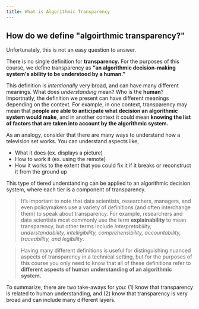 ```yaml
---
title: What is Algorithmic Transparency
---
```


## How do we define "algoirthmic transparency?"

Unfortunately, this is not an easy question to answer.

There is no single definition for **transparency.** For the purposes of this course, we define transparency as **“an algorithmic decision-making system's ability to be understood by a human.”** 

This definition is *intentionally* very broad, and can have many different meanings. What does *understanding* mean? Who is the **human**? Importnatly, the definition we present can have different meanings depending on the context. For example, in one context, transparency may mean that **people are able to anticipate what decision an algorithmic system would make**, and in another context it could mean **knowing the list of factors that are taken into account by the algorithmic system.**

As an analogy, consider that there are many ways to understand how a television set works. You can understand aspects like,
- What it does (ex. displays a picture)
- How to work it (ex. using the remote)
- How it works to the extent that you could fix it if it breaks or reconstruct it from the ground up

This type of tiered understanding can be applied to an algorithmic decision system, where each tier is a component of transparency.

> It’s important to note that data scientists, researchers, managers, and even policymakers use a variety of definitions (and often interchange them) to speak about transparency. For example, researchers and data scientists most commonly use the term **explainability** to mean transparency, but other terms include _interpretability, understandability, intelligibility, comprehensibility, accountability, traceability, and legibility_.

> Having many different definitions is useful for distinguishing nuanced aspects of transparency in a technical setting, but for the purposes of this course you only need to know that all of these definitions refer to **different aspects of human understanding of an algorithmic system.**

To summarize, there are two take-aways for you: (1) know that transparency is related to human understanding, and (2) know that transparency is very broad and can include many different layers.
